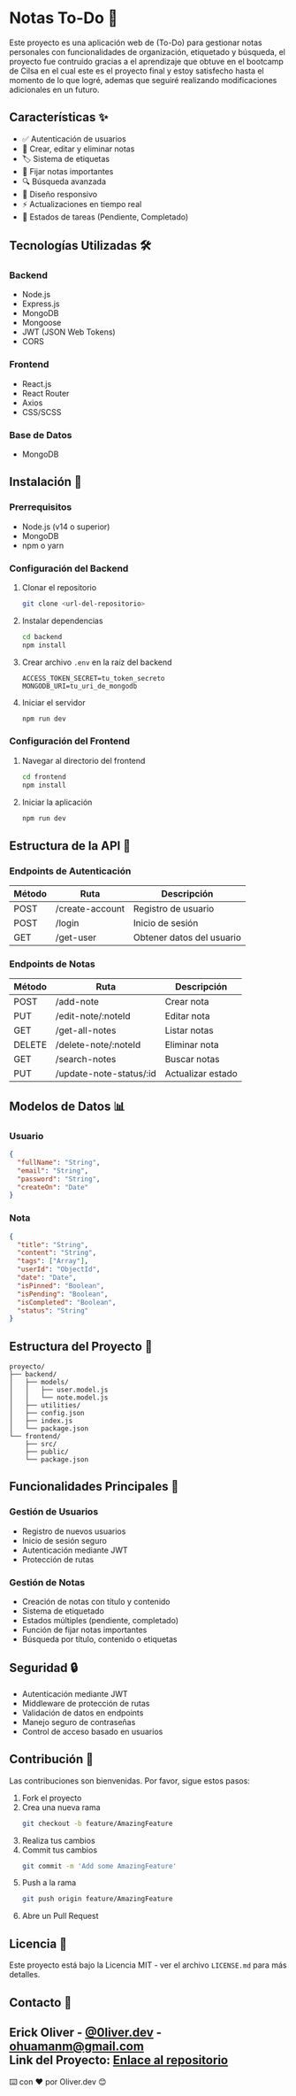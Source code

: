 
# Notas To-Do 📝

Este proyecto es una aplicación web de (To-Do) para gestionar notas personales con funcionalidades de organización, etiquetado y búsqueda,
el proyecto fue contruido gracias a el aprendizaje que obtuve en el bootcamp de Cilsa en el cual este es el proyecto final y estoy satisfecho hasta el momento de lo que logré,
ademas que seguiré realizando modificaciones adicionales en un futuro.

## Características ✨
- ✅ Autenticación de usuarios  
- 📝 Crear, editar y eliminar notas  
- 🏷️ Sistema de etiquetas  
- 📌 Fijar notas importantes  
- 🔍 Búsqueda avanzada  
- 📱 Diseño responsivo  
- ⚡ Actualizaciones en tiempo real  
- 🎯 Estados de tareas (Pendiente, Completado)  

## Tecnologías Utilizadas 🛠️

### Backend
- Node.js  
- Express.js  
- MongoDB  
- Mongoose  
- JWT (JSON Web Tokens)  
- CORS  

### Frontend
- React.js  
- React Router  
- Axios  
- CSS/SCSS  

### Base de Datos
- MongoDB  

## Instalación 🚀

### Prerrequisitos
- Node.js (v14 o superior)  
- MongoDB  
- npm o yarn  

### Configuración del Backend
1. Clonar el repositorio  
   ```bash
   git clone <url-del-repositorio>
   ```
2. Instalar dependencias  
   ```bash
   cd backend
   npm install
   ```
3. Crear archivo `.env` en la raíz del backend  
   ```env
   ACCESS_TOKEN_SECRET=tu_token_secreto
   MONGODB_URI=tu_uri_de_mongodb
   ```
4. Iniciar el servidor  
   ```bash
   npm run dev
   ```

### Configuración del Frontend
1. Navegar al directorio del frontend  
   ```bash
   cd frontend
   npm install
   ```
2. Iniciar la aplicación  
   ```bash
   npm run dev
   ```

## Estructura de la API 📡

### Endpoints de Autenticación

| Método | Ruta           | Descripción          |
|--------|----------------|----------------------|
| POST   | /create-account | Registro de usuario  |
| POST   | /login          | Inicio de sesión     |
| GET    | /get-user       | Obtener datos del usuario |

### Endpoints de Notas

| Método | Ruta                        | Descripción              |
|--------|-----------------------------|--------------------------|
| POST   | /add-note                   | Crear nota               |
| PUT    | /edit-note/:noteId          | Editar nota              |
| GET    | /get-all-notes              | Listar notas             |
| DELETE | /delete-note/:noteId        | Eliminar nota            |
| GET    | /search-notes               | Buscar notas             |
| PUT    | /update-note-status/:id     | Actualizar estado        |

## Modelos de Datos 📊

### Usuario
```json
{
  "fullName": "String",
  "email": "String",
  "password": "String",
  "createOn": "Date"
}
```

### Nota
```json
{
  "title": "String",
  "content": "String",
  "tags": ["Array"],
  "userId": "ObjectId",
  "date": "Date",
  "isPinned": "Boolean",
  "isPending": "Boolean",
  "isCompleted": "Boolean",
  "status": "String"
}
```

## Estructura del Proyecto 📁

```plaintext
proyecto/
├── backend/
│   ├── models/
│   │   ├── user.model.js
│   │   └── note.model.js
│   ├── utilities/
│   ├── config.json
│   ├── index.js
│   └── package.json
└── frontend/
    ├── src/
    ├── public/
    └── package.json
```

## Funcionalidades Principales 🎯

### Gestión de Usuarios
- Registro de nuevos usuarios  
- Inicio de sesión seguro  
- Autenticación mediante JWT  
- Protección de rutas  

### Gestión de Notas
- Creación de notas con título y contenido  
- Sistema de etiquetado  
- Estados múltiples (pendiente, completado)  
- Función de fijar notas importantes  
- Búsqueda por título, contenido o etiquetas  

## Seguridad 🔒
- Autenticación mediante JWT  
- Middleware de protección de rutas  
- Validación de datos en endpoints  
- Manejo seguro de contraseñas  
- Control de acceso basado en usuarios  

## Contribución 🤝

Las contribuciones son bienvenidas. Por favor, sigue estos pasos:
1. Fork el proyecto  
2. Crea una nueva rama  
   ```bash
   git checkout -b feature/AmazingFeature
   ```
3. Realiza tus cambios  
4. Commit tus cambios  
   ```bash
   git commit -m 'Add some AmazingFeature'
   ```
5. Push a la rama  
   ```bash
   git push origin feature/AmazingFeature
   ```
6. Abre un Pull Request  

## Licencia 📄
Este proyecto está bajo la Licencia MIT - ver el archivo `LICENSE.md` para más detalles.

## Contacto 📧
Erick Oliver - [@0liver.dev](https://github.com/0liver.dev) - ohuamanm@gmail.com  
Link del Proyecto: [Enlace al repositorio](https://github.com/Jetbear69/notas-to-do)
---

⌨️ con ❤️ por Oliver.dev 😊
